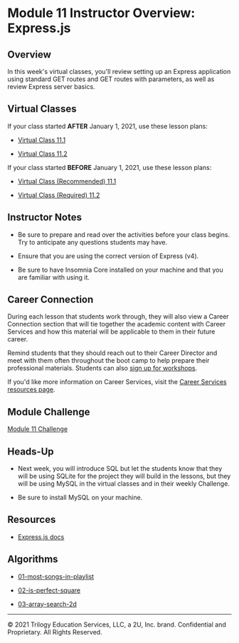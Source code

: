 # Module 11 Instructor Overview: Express.js

## Overview

In this week's virtual classes, you'll review setting up an Express application using standard GET routes and GET routes with parameters, as well as review Express server basics.

## Virtual Classes

If your class started **AFTER** January 1, 2021, use these lesson plans:

* [Virtual Class 11.1](./11.1-REQUIRED.md)

* [Virtual Class 11.2](./11.2-REQUIRED.md)

If your class started **BEFORE** January 1, 2021, use these lesson plans:

* [Virtual Class (Recommended) 11.1](./11.1-RECOMMENDED.md)

* [Virtual Class (Required) 11.2](./11.2-REQUIRED.md)

## Instructor Notes

* Be sure to prepare and read over the activities before your class begins. Try to anticipate any questions students may have.

* Ensure that you are using the correct version of Express (v4).

* Be sure to have Insomnia Core installed on your machine and that you are familiar with using it. 

## Career Connection

During each lesson that students work through, they will also view a Career Connection section that will tie together the academic content with Career Services and how this material will be applicable to them in their future career.

Remind students that they should reach out to their Career Director and meet with them often throughout the boot camp to help prepare their professional materials. Students can also [sign up for workshops](https://careerservicesonlineevents.splashthat.com/).

If you'd like more information on Career Services, visit the [Career Services resources page](http://bit.ly/CodingCS).

## Module Challenge

[Module 11 Challenge](../../01-Class-Content/11-Express/02-Challenge)

## Heads-Up

* Next week, you will introduce SQL but let the students know that they will be using SQLite for the project they will build in the lessons, but they will be using MySQL in the virtual classes and in their weekly Challenge.

* Be sure to install MySQL on your machine.

## Resources

* [Express.js docs](https://expressjs.com/en/api.html)

## Algorithms

* [01-most-songs-in-playlist](../../01-Class-Content/11-Express/03-Algorithms/01-most-songs-in-playlist)

* [02-is-perfect-square](../../01-Class-Content/11-Express/03-Algorithms/02-is-perfect-square)

* [03-array-search-2d](../../01-Class-Content/11-Express/03-Algorithms/03-array-search-2d)

---
© 2021 Trilogy Education Services, LLC, a 2U, Inc. brand.  Confidential and Proprietary.  All Rights Reserved.